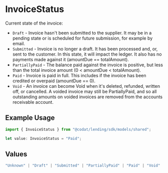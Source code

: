 # InvoiceStatus

Current state of the invoice:

- `Draft` - Invoice hasn't been submitted to the supplier. It may be in a pending state or is scheduled for future submission, for example by email.
- `Submitted` - Invoice is no longer a draft. It has been processed and, or, sent to the customer. In this state, it will impact the ledger. It also has no payments made against it (amountDue == totalAmount).
- `PartiallyPaid` - The balance paid against the invoice is positive, but less than the total invoice amount (0 < amountDue < totalAmount).
- `Paid` - Invoice is paid in full. This includes if the invoice has been credited or overpaid (amountDue == 0).
- `Void` - An invoice can become Void when it's deleted, refunded, written off, or cancelled. A voided invoice may still be PartiallyPaid, and so all outstanding amounts on voided invoices are removed from the accounts receivable account.

## Example Usage

```typescript
import { InvoiceStatus } from "@codat/lending/sdk/models/shared";

let value: InvoiceStatus = "Paid";
```

## Values

```typescript
"Unknown" | "Draft" | "Submitted" | "PartiallyPaid" | "Paid" | "Void"
```